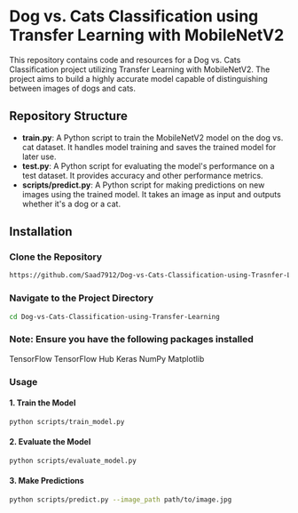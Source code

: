 # Dog vs. Cats Classification using Transfer Learning with MobileNetV2

This repository contains code and resources for a Dog vs. Cats Classification project utilizing Transfer Learning with MobileNetV2. The project aims to build a highly accurate model capable of distinguishing between images of dogs and cats.

## Repository Structure

- **train.py**: A Python script to train the MobileNetV2 model on the dog vs. cat dataset. It handles model training and saves the trained model for later use.
- **test.py**: A Python script for evaluating the model's performance on a test dataset. It provides accuracy and other performance metrics.
- **scripts/predict.py**: A Python script for making predictions on new images using the trained model. It takes an image as input and outputs whether it's a dog or a cat.

## Installation

### Clone the Repository

```bash
https://github.com/Saad7912/Dog-vs-Cats-Classification-using-Trasnfer-Learning.git
```

### Navigate to the Project Directory
```bash
cd Dog-vs-Cats-Classification-using-Transfer-Learning
```

### Note: Ensure you have the following packages installed
TensorFlow
TensorFlow Hub
Keras
NumPy
Matplotlib

### Usage
#### 1. Train the Model
```bash
python scripts/train_model.py
```
#### 2. Evaluate the Model
```bash
python scripts/evaluate_model.py
```
#### 3. Make Predictions
```bash
python scripts/predict.py --image_path path/to/image.jpg
```

